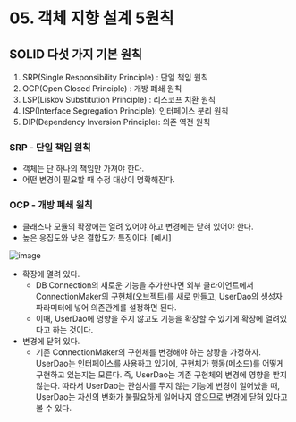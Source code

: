 # 05. 객체 지향 설계 5원칙
## SOLID 다섯 가지 기본 원칙
1. SRP(Single Responsibility Principle) : 단일 책임 원칙
2. OCP(Open Closed Principle) : 개방 폐쇄 원칙
3. LSP(Liskov Substitution Principle) : 리스코프 치환 원칙
4. ISP(Interface Segregation Principle): 인터페이스 분리 원칙
5. DIP(Dependency Inversion Principle): 의존 역전 원칙

### SRP - 단일 책임 원칙
* 객체는 단 하나의 책임만 가져야 한다.
* 어떤 변경이 필요할 때 수정 대상이 명확해진다.

### OCP - 개방 폐쇄 원칙
* 클래스나 모듈의 확장에는 열려 있어야 하고 변경에는 닫혀 있어야 한다.
* 높은 응집도와 낮은 결합도가 특징이다.
[예시]

![image](https://github.com/kmularise/TIL/assets/106499310/54b65dc6-0e15-4958-b78d-0d5a67c11841)
* 확장에 열려 있다.
    * DB Connection의 새로운 기능을 추가한다면 외부 클라이언트에서 ConnectionMaker의 구현체(오브젝트)를 새로 만들고, UserDao의 생성자 파라미터에 넣어 의존관계를 설정하면 된다.
    * 이때, UserDao에 영향을 주지 않고도 기능을 확장할 수 있기에 확장에 열려있다고 하는 것이다.
* 변경에 닫혀 있다.
    * 기존 ConnectionMaker의 구현체를 변경해야 하는 상황을 가정하자. UserDao는 인터페이스를 사용하고 있기에, 구현체가 행동(메소드)를 어떻게 구현하고 있는지는 모른다. 즉, UserDao는 기존 구현체의 변경에 영향을 받지 않는다.
    따라서 UserDao는 관심사를 두지 않는 기능에 변경이 일어났을 때, UserDao는 자신의 변화가 불필요하게 일어나지 않으므로 변경에 닫혀 있다고 볼 수 있다.